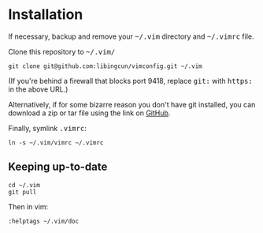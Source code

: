 # Installation

If necessary, backup and remove your <tt>~/.vim</tt> directory and <tt>~/.vimrc</tt> file.

Clone this repository to <tt>~/.vim/</tt>

    git clone git@github.com:libingcun/vimconfig.git ~/.vim

(If you're behind a firewall that blocks port 9418, replace <tt>git:</tt> with
 <tt>https:</tt> in the above URL.)

Alternatively, if for some bizarre reason you don't have git installed, you can
download a zip or tar file using the link on
[GitHub](https://libingcun@github.com/libingcun/vimconfig.git).

Finally, symlink <tt>.vimrc</tt>:

    ln -s ~/.vim/vimrc ~/.vimrc

## Keeping up-to-date

    cd ~/.vim
    git pull

Then in vim:
	
    :helptags ~/.vim/doc

